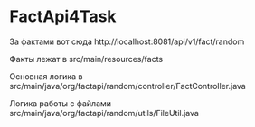 # FactApi4Task

За фактами вот сюда http://localhost:8081/api/v1/fact/random

Факты лежат в src/main/resources/facts

Основная логика в src/main/java/org/factapi/random/controller/FactController.java

Логика работы с файлами src/main/java/org/factapi/random/utils/FileUtil.java
